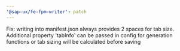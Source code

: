 ```yaml
---
'@sap-ux/fe-fpm-writer': patch
---
```


Fix: writing into manifest.json always provides 2 spaces for tab size. Additional property 'tabInfo' can be passed in config for generation functions or tab sizing will be calculated before saving
